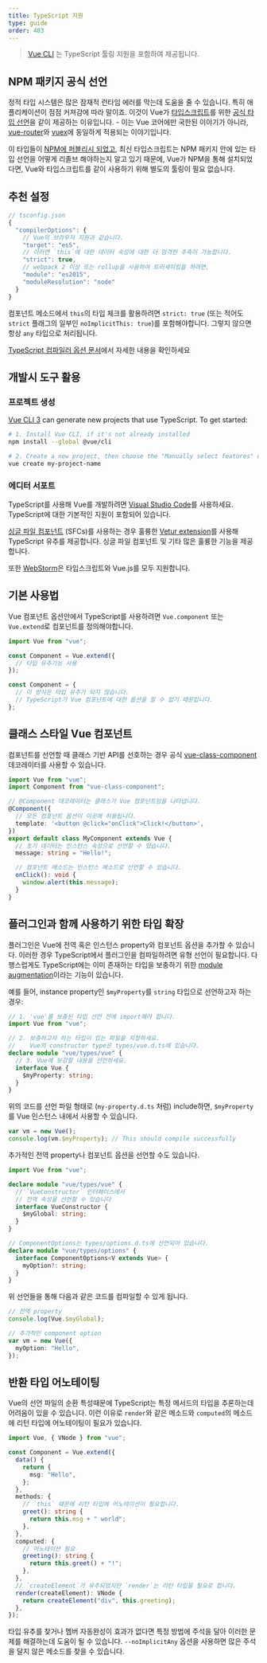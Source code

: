 ```yaml
---
title: TypeScript 지원
type: guide
order: 403
---
```


> [Vue CLI](https://cli.vuejs.org) 는 TypeScript 툴링 지원을 포함하여 제공됩니다.

## NPM 패키지 공식 선언

정적 타입 시스템은 많은 잠재적 런타임 에러를 막는데 도움을 줄 수 있습니다. 특히 애플리케이션이 점점 커져감에 따라 말이죠. 이것이 Vue가 [타입스크립트](https://www.typescriptlang.org/)를 위한 [공식 타입 선언](https://github.com/vuejs/vue/tree/dev/types)을 같이 제공하는 이유입니다. - 이는 Vue 코어에만 국한된 이야기가 아니라, [vue-router](https://github.com/vuejs/vue-router/tree/dev/types)와 [vuex](https://github.com/vuejs/vuex/tree/dev/types)에 동일하게 적용되는 이야기입니다.

이 타입들이 [NPM에 퍼블리시 되었고](https://cdn.jsdelivr.net/npm/vue/types/), 최신 타입스크립트는 NPM 패키지 안에 있는 타입 선언을 어떻게 리졸브 해야하는지 알고 있기 때문에, Vue가 NPM을 통해 설치되었다면, Vue와 타입스크립트를 같이 사용하기 위해 별도의 툴링이 필요 없습니다.

## 추천 설정

```js
// tsconfig.json
{
  "compilerOptions": {
    // Vue의 브라우저 지원과 같습니다.
    "target": "es5",
    // 이러면 `this`에 대한 데이터 속성에 대한 더 엄격한 추측이 가능합니다.
    "strict": true,
    // webpack 2 이상 또는 rollup을 사용하여 트리셰이킹을 하려면,
    "module": "es2015",
    "moduleResolution": "node"
  }
}
```

컴포넌트 메소드에서 `this`의 타입 체크를 활용하려면 `strict: true` (또는 적어도 `strict` 플래그의 일부인 `noImplicitThis: true`)를 포함해야합니다. 그렇지 않으면 항상 `any` 타입으로 처리됩니다.

[TypeScript 컴파일러 옵션 문서](https://www.typescriptlang.org/docs/handbook/compiler-options.html)에서 자세한 내용을 확인하세요

## 개발시 도구 활용

### 프로젝트 생성

[Vue CLI 3](https://github.com/vuejs/vue-cli) can generate new projects that use TypeScript. To get started:

```bash
# 1. Install Vue CLI, if it's not already installed
npm install --global @vue/cli

# 2. Create a new project, then choose the "Manually select features" option
vue create my-project-name
```

### 에디터 서포트

TypeScript를 사용해 Vue를 개발하려면 [Visual Studio Code](https://code.visualstudio.com/)를 사용하세요. TypeScript에 대한 기본적인 지원이 포함되어 있습니다.

[싱글 파일 컴포넌트](./single-file-components.html) (SFCs)를 사용하는 경우 훌륭한 [Vetur extension](https://github.com/vuejs/vetur)를 사용해 TypeScript 유추를 제공합니다. 싱글 파일 컴포넌트 및 기타 많은 훌륭한 기능을 제공합니다.

또한 [WebStorm](https://www.jetbrains.com/webstorm/)은 타입스크립트와 Vue.js를 모두 지원합니다.

## 기본 사용법

Vue 컴포넌트 옵션안에서 TypeScript를 사용하려면 `Vue.component` 또는 `Vue.extend`로 컴포넌트를 정의해야합니다.

```ts
import Vue from "vue";

const Component = Vue.extend({
  // 타입 유추기능 사용
});

const Component = {
  // 이 방식은 타입 유추가 되지 않습니다.
  // TypeScript가 Vue 컴포넌트에 대한 옵션을 알 수 없기 때문입니다.
};
```

## 클래스 스타일 Vue 컴포넌트

컴포넌트를 선언할 때 클래스 기반 API를 선호하는 경우 공식 [vue-class-component](https://github.com/vuejs/vue-class-component) 데코레이터를 사용할 수 있습니다.

```ts
import Vue from "vue";
import Component from "vue-class-component";

// @Component 데코레이터는 클래스가 Vue 컴포넌트임을 나타냅니다.
@Component({
  // 모든 컴포넌트 옵션이 이곳에 허용됩니다.
  template: '<button @click="onClick">Click!</button>',
})
export default class MyComponent extends Vue {
  // 초기 데이터는 인스턴스 속성으로 선언할 수 있습니다.
  message: string = "Hello!";

  // 컴포넌트 메소드는 인스턴스 메소드로 선언할 수 있습니다.
  onClick(): void {
    window.alert(this.message);
  }
}
```

## 플러그인과 함께 사용하기 위한 타입 확장

플러그인은 Vue에 전역 혹은 인스턴스 property와 컴포넌트 옵션을 추가할 수 있습니다. 이러한 경우 TypeScript에서 플러그인을 컴파일하려면 유형 선언이 필요합니다. 다행스럽게도 TypeScript에는 이미 존재하는 타입을 보충하기 위한 [module augmentation](https://www.typescriptlang.org/docs/handbook/declaration-merging.html#module-augmentation)이라는 기능이 있습니다.

예를 들어, instance property인 `$myProperty`를 `string` 타입으로 선언하고자 하는 경우:

```ts
// 1. 'vue'를 보충된 타입 선언 전에 import해야 합니다.
import Vue from "vue";

// 2. 보충하고자 하는 타입이 있는 파일을 지정하세요.
//    Vue의 constructor type은 types/vue.d.ts에 있습니다.
declare module "vue/types/vue" {
  // 3. Vue에 보강할 내용을 선언하세요.
  interface Vue {
    $myProperty: string;
  }
}
```

위의 코드를 선언 파일 형태로 (`my-property.d.ts` 처럼) include하면, `$myProperty`를 Vue 인스턴스 내에서 사용할 수 있습니다.

```ts
var vm = new Vue();
console.log(vm.$myProperty); // This should compile successfully
```

추가적인 전역 property나 컴포넌트 옵션을 선언할 수도 있습니다.

```ts
import Vue from "vue";

declare module "vue/types/vue" {
  // `VueConstructor` 인터페이스에서
  // 전역 속성을 선언할 수 있습니다
  interface VueConstructor {
    $myGlobal: string;
  }
}

// ComponentOptions는 types/options.d.ts에 선언되어 있습니다.
declare module "vue/types/options" {
  interface ComponentOptions<V extends Vue> {
    myOption?: string;
  }
}
```

위 선언들을 통해 다음과 같은 코드를 컴파일할 수 있게 됩니다.

```ts
// 전역 property
console.log(Vue.$myGlobal);

// 추가적인 component option
var vm = new Vue({
  myOption: "Hello",
});
```

## 반환 타입 어노테이팅

Vue의 선언 파일의 순환 특성때문에 TypeScript는 특정 메서드의 타입을 추론하는데 어려움이 있을 수 있습니다. 이런 이유로 `render`와 같은 메소드와 `computed`의 메소드에 리턴 타입에 어노테이팅이 필요가 있습니다.

```ts
import Vue, { VNode } from "vue";

const Component = Vue.extend({
  data() {
    return {
      msg: "Hello",
    };
  },
  methods: {
    // `this` 때문에 리턴 타입에 어노테이션이 필요합니다.
    greet(): string {
      return this.msg + " world";
    },
  },
  computed: {
    // 어노테이션 필요
    greeting(): string {
      return this.greet() + "!";
    },
  },
  // `createElement`가 유추되었지만 `render`는 리턴 타입을 필요로 합니다.
  render(createElement): VNode {
    return createElement("div", this.greeting);
  },
});
```

타입 유추를 찾거나 멤버 자동완성이 효과가 없다면 특정 방법에 주석을 달아 이러한 문제를 해결하는데 도움이 될 수 있습니다. `--noImplicitAny` 옵션을 사용하면 많은 주석을 달지 않은 메소드를 찾을 수 있습니다.
